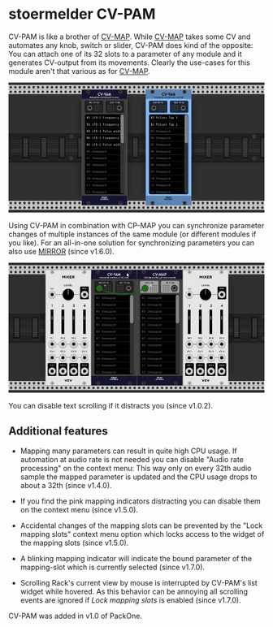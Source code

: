 # stoermelder CV-PAM

CV-PAM is like a brother of [CV-MAP](./CVMap.md). While [CV-MAP](./CVMap.md) takes some CV and automates any knob, switch or slider, CV-PAM does kind of the opposite: You can attach one of its 32 slots to a parameter of any module and it generates CV-output from its movements. Clearly the use-cases for this module aren't that various as for [CV-MAP](./CVMap.md).

![CV-PAM intro](./CVPam-intro.png)

Using CV-PAM in combination with CP-MAP you can synchronize parameter changes of multiple instances of the same module (or different modules if you like). For an all-in-one solution for synchronizing parameters you can also use [MIRROR](./Mirror.md) (since v1.6.0).

![CV-PAM sync](./CVPam-sync.gif)

You can disable text scrolling if it distracts you (since v1.0.2).

## Additional features

- Mapping many parameters can result in quite high CPU usage. If automation at audio rate is not needed you can disable "Audio rate processing" on the context menu: This way only on every 32th audio sample the mapped parameter is updated and the CPU usage drops to about a 32th (since v1.4.0).

- If you find the pink mapping indicators distracting you can disable them on the context menu (since v1.5.0).

- Accidental changes of the mapping slots can be prevented by the "Lock mapping slots" context menu option which locks access to the widget of the mapping slots (since v1.5.0).

- A blinking mapping indicator will indicate the bound parameter of the mapping-slot which is currently selected (since v1.7.0). 

- Scrolling Rack's current view by mouse is interrupted by CV-PAM's list widget while hovered. As this behavior can be annoying all scrolling events are ignored if _Lock mapping slots_ is enabled (since v1.7.0).

CV-PAM was added in v1.0 of PackOne.